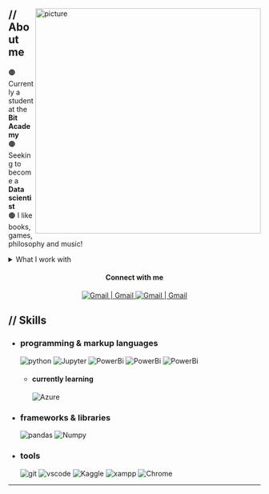 <p align = center ><!-- Optional banner goes here--> </p>

<div>
<img align="right" width="450" alt="picture" src="https://i.imgur.com/FY23Wri.jpg"/>

<h2> // About me </h2>

🟤 Currently a student at the **Bit Academy**\
🟤 Seeking to become a **Data scientist**\
🟤 I like books, games, philosophy and music!
<details>
<summary> What I work with </summary>
<br>
<img src = "https://img.shields.io/badge/-XPS%2013%20plus-5e4330?logo=dell&logoColor=white&style=for-the-badge" alt = "xps" />  
  
  - Intel core i7
  - Intel Iris Xe Graphics
  - 32GB RAM 
  - 1TB SSD
  - Windows 11
</details>

<h4 align="center">Connect with me</h4>
<p align="center"> 
  <a href="joramswarts2003@gmail.com" >
    <img  alt="Gmail | Gmail" src="https://img.shields.io/badge/-Gmail-5e4330?logo=Gmail&logoColor=white&style=for-the-badge" />
  </a>
  <a href="https://www.linkedin.com/in/joram-swarts/" >
    <img  alt="Gmail | Gmail" src="https://img.shields.io/badge/-Linkedin-5e4330?logo=Linkedin&logoColor=white&style=for-the-badge" />
  </a>


<h2>  // Skills  </h2>
  
- <h3> programming & markup languages </h3>
  
  <img src = "https://img.shields.io/badge/-Python-5e4330?logo=python&logoColor=white&style=for-the-badge" alt = "python" />
  <img src = "https://img.shields.io/badge/-Jupyter-5e4330?logo=jupyter&logoColor=white&style=for-the-badge" alt = "Jupyter" />
  <img src = "https://img.shields.io/badge/-PowerBi-5e4330?logo=PowerBi&logoColor=white&style=for-the-badge" alt = "PowerBi" />
  <img src = "https://img.shields.io/badge/-Markdown-5e4330?logo=Markdown&logoColor=white&style=for-the-badge" alt = "PowerBi" />
  <img src = "https://img.shields.io/badge/-mysql-5e4330?logo=mysql&logoColor=white&style=for-the-badge" alt = "PowerBi" />


  
  - <h4> currently learning </h4>
    <img src = "https://img.shields.io/badge/-azure-5e4330?logo=microsoftazure&logoColor=white&style=for-the-badge" alt = "Azure" />
    
  
- <h3>  frameworks & libraries </h3>
  <img src = "https://img.shields.io/badge/-pandas-5e4330?logo=pandas&logoColor=white&style=for-the-badge" alt = "pandas" />
  <img src = "https://img.shields.io/badge/-numpy-5e4330?logo=numpy&logoColor=white&style=for-the-badge" alt = "Numpy" />
  
- <h3> tools </h3>
  <img src = "https://img.shields.io/badge/-git-5e4330?logo=git&logoColor=white&style=for-the-badge" alt = "git" />
  <img src = "https://img.shields.io/badge/-vscode-5e4330?logo=visualstudiocode&logoColor=white&style=for-the-badge" alt = "vscode" />
  <img src = "https://img.shields.io/badge/-Kaggle-5e4330?logo=kaggle&logoColor=white&style=for-the-badge" alt = "Kaggle" />
  <img src = "https://img.shields.io/badge/-xampp-5e4330?logo=xampp&logoColor=white&style=for-the-badge" alt = "xampp" />
  <img src = "https://img.shields.io/badge/-Chrome-5e4330?logo=googlechrome&logoColor=white&style=for-the-badge" alt = "Chrome" />

  
<!---

--->


---
